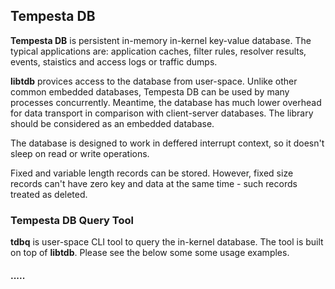 ## Tempesta DB

**Tempesta DB** is persistent in-memory in-kernel key-value database.
The typical applications are: application caches, filter rules,
resolver results, events, staistics and access logs or traffic dumps.

**libtdb** provices access to the database from user-space. Unlike other common
embedded databases, Tempesta DB can be used by many processes concurrently.
Meantime, the database has much lower overhead for data transport in comparison
with client-server databases. The library should be considered as an embedded
database.

The database is designed to work in deffered interrupt context, so it doesn't
sleep on read or write operations.

Fixed and variable length records can be stored. However, fixed size records
can't have zero key and data at the same time - such records treated as deleted.


### Tempesta DB Query Tool

**tdbq** is user-space CLI tool to query the in-kernel database.
The tool is built on top of **libtdb**.
Please see the below some some usage examples.

#### .....
